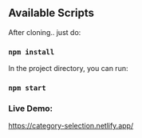 ## Available Scripts

After cloning.. just do:

### `npm install`

In the project directory, you can run:

### `npm start`

### Live Demo:

https://category-selection.netlify.app/

